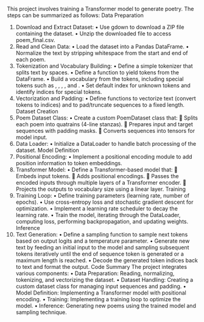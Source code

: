 This project involves training a Transformer model to generate poetry. The steps can be summarized as follows:
Data Preparation
1.	Download and Extract Dataset:
•	Use gdown to download a ZIP file containing the dataset.
•	Unzip the downloaded file to access poem_final.csv.
2.	Read and Clean Data:
•	Load the dataset into a Pandas DataFrame.
•	Normalize the text by stripping whitespace from the start and end of each poem.
3.	Tokenization and Vocabulary Building:
•	Define a simple tokenizer that splits text by spaces.
•	Define a function to yield tokens from the DataFrame.
•	Build a vocabulary from the tokens, including special tokens such as <unk>, <pad>, <sos>, <eos>, and <eol>.
•	Set default index for unknown tokens and identify indices for special tokens.
4.	Vectorization and Padding:
•	Define functions to vectorize text (convert tokens to indices) and to pad/truncate sequences to a fixed length.
Dataset Creation
5.	Poem Dataset Class:
•	Create a custom PoemDataset class that:
	Splits each poem into quatrains (4-line stanzas).
	Prepares input and target sequences with padding masks.
	Converts sequences into tensors for model input.
6.	Data Loader:
•	Initialize a DataLoader to handle batch processing of the dataset.
Model Definition
7.	Positional Encoding:
•	Implement a positional encoding module to add position information to token embeddings.
8.	Transformer Model:
•	Define a Transformer-based model that:
	Embeds input tokens.
	Adds positional encodings.
	Passes the encoded inputs through multiple layers of a Transformer encoder.
	Projects the outputs to vocabulary size using a linear layer.
Training
9.	Training Loop:
•	Define training parameters (learning rate, number of epochs).
•	Use cross-entropy loss and stochastic gradient descent for optimization.
•	Implement a learning rate scheduler to decay the learning rate.
•	Train the model, iterating through the DataLoader, computing loss, performing backpropagation, and updating weights.
Inference
10.	Text Generation:
•	Define a sampling function to sample next tokens based on output logits and a temperature parameter.
•	Generate new text by feeding an initial input to the model and sampling subsequent tokens iteratively until the end of sequence token is generated or a maximum length is reached.
•	Decode the generated token indices back to text and format the output.
Code Summary
The project integrates various components:
•	Data Preparation: Reading, normalizing, tokenizing, and vectorizing the dataset.
•	Dataset Handling: Creating a custom dataset class for managing input sequences and padding.
•	Model Definition: Implementing a Transformer model with positional encoding.
•	Training: Implementing a training loop to optimize the model.
•	Inference: Generating new poems using the trained model and sampling technique.

